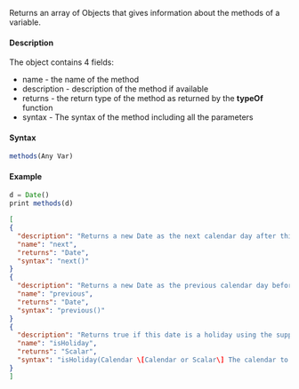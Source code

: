Returns an array of Objects that gives information about the methods of a variable.

#### Description

The object contains 4 fields:

*   name - the name of the method    
*   description - description of the method if available
*   returns - the return type of the method as returned by the **typeOf** function
*   syntax - The syntax of the method including all the parameters
    

#### Syntax
```js
methods(Any Var)
```
#### Example
```js
d = Date()
print methods(d)
```
```json
[
{
  "description": "Returns a new Date as the next calendar day after this one",
  "name": "next",
  "returns": "Date",
  "syntax": "next()"
}
{
  "description": "Returns a new Date as the previous calendar day before this one",
  "name": "previous",
  "returns": "Date",
  "syntax": "previous()"
}
{
  "description": "Returns true if this date is a holiday using the supplied calendar",
  "name": "isHoliday",
  "returns": "Scalar",
  "syntax": "isHoliday(Calendar \[Calendar or Scalar\] The calendar to calculate the holiday)"
}
]
```
